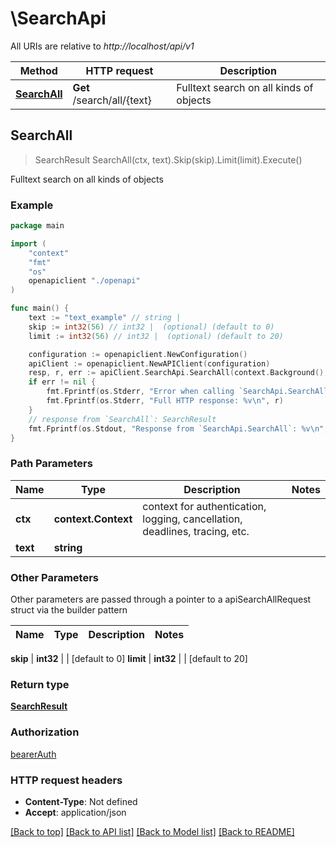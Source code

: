 # \SearchApi

All URIs are relative to *http://localhost/api/v1*

Method | HTTP request | Description
------------- | ------------- | -------------
[**SearchAll**](SearchApi.md#SearchAll) | **Get** /search/all/{text} | Fulltext search on all kinds of objects



## SearchAll

> SearchResult SearchAll(ctx, text).Skip(skip).Limit(limit).Execute()

Fulltext search on all kinds of objects

### Example

```go
package main

import (
    "context"
    "fmt"
    "os"
    openapiclient "./openapi"
)

func main() {
    text := "text_example" // string | 
    skip := int32(56) // int32 |  (optional) (default to 0)
    limit := int32(56) // int32 |  (optional) (default to 20)

    configuration := openapiclient.NewConfiguration()
    apiClient := openapiclient.NewAPIClient(configuration)
    resp, r, err := apiClient.SearchApi.SearchAll(context.Background(), text).Skip(skip).Limit(limit).Execute()
    if err != nil {
        fmt.Fprintf(os.Stderr, "Error when calling `SearchApi.SearchAll``: %v\n", err)
        fmt.Fprintf(os.Stderr, "Full HTTP response: %v\n", r)
    }
    // response from `SearchAll`: SearchResult
    fmt.Fprintf(os.Stdout, "Response from `SearchApi.SearchAll`: %v\n", resp)
}
```

### Path Parameters


Name | Type | Description  | Notes
------------- | ------------- | ------------- | -------------
**ctx** | **context.Context** | context for authentication, logging, cancellation, deadlines, tracing, etc.
**text** | **string** |  | 

### Other Parameters

Other parameters are passed through a pointer to a apiSearchAllRequest struct via the builder pattern


Name | Type | Description  | Notes
------------- | ------------- | ------------- | -------------

 **skip** | **int32** |  | [default to 0]
 **limit** | **int32** |  | [default to 20]

### Return type

[**SearchResult**](SearchResult.md)

### Authorization

[bearerAuth](../README.md#bearerAuth)

### HTTP request headers

- **Content-Type**: Not defined
- **Accept**: application/json

[[Back to top]](#) [[Back to API list]](../README.md#documentation-for-api-endpoints)
[[Back to Model list]](../README.md#documentation-for-models)
[[Back to README]](../README.md)

